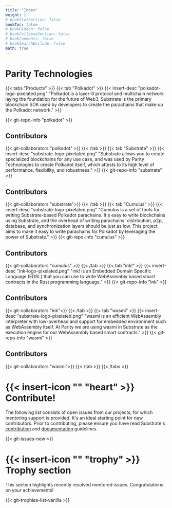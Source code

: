 ```yaml
---
title: "Index"
weight: 1
# bookFlatSection: false
bookToc: false
# bookHidden: false
# bookCollapseSection: false
# bookComments: false
# bookSearchExclude: false
math: true
---
```

# Parity Technologies
{{< tabs "Products" >}}
{{< tab "Polkadot" >}}
{{< insert-desc "polkadot-logo-pixelated.png" "Polkadot is a layer-0 protocol and multichain network laying the foundation for the future of Web3. Substrate is the primary blockchain SDK used by developers to create the parachains that make up the Polkadot network." >}}

{{< git-repo-info "polkadot" >}}

## Contributors 
{{< git-collaborators "polkadot" >}}
{{< /tab >}}
{{< tab "Substrate" >}}
{{< insert-desc "substrate-logo-pixelated.png" "Substrate allows you to create specialized blockchains for any use case, and was used by Parity Technologies to create Polkadot itself, which attests to its high level of performance, flexibility, and robustness." >}}
{{< git-repo-info "substrate" >}}
## Contributors 
{{< git-collaborators "substrate">}}
{{< /tab >}}
{{< tab "Cumulus" >}}
{{< insert-desc "substrate-logo-pixelated.png" "Cumulus is a set of tools for writing Substrate-based Polkadot parachains. It's easy to write blockchains using Substrate, and the overhead of writing parachains' distribution, p2p, database, and synchronization layers should be just as low. This project aims to make it easy to write parachains for Polkadot by leveraging the power of Substrate." >}}
{{< git-repo-info "cumulus" >}}
## Contributors 
{{< git-collaborators "cumulus" >}}
{{< /tab >}}
{{< tab "ink!" >}}
{{< insert-desc "ink-logo-pixelated.png" "ink! is an Embedded Domain Specific Language (EDSL) that you can use to write WebAssembly based smart contracts in the Rust programming language." >}}
{{< git-repo-info "ink" >}}
## Contributors 
{{< git-collaborators "ink">}}
{{< /tab >}}
{{< tab "wasmi" >}}
{{< insert-desc "substrate-logo-pixelated.png" "wasmi is an efficient WebAssembly interpreter with low-overhead and support for embedded environment such as WebAssembly itself. At Parity we are using wasmi in Substrate as the execution engine for our WebAssembly based smart contracts." >}}
{{< git-repo-info "wasmi" >}}
## Contributors 
{{< git-collaborators "wasmi">}}
{{< /tab >}}
{{< /tabs >}}

# {{< insert-icon "" "heart" >}} Contribute!
The following list consists of open issues from our projects, for which mentoring support is provided. It's an ideal starting point for new contributors. Prior to contributing, please ensure you have read Substrate's [ contribution](https://github.com/paritytech/substrate/blob/master/docs/CONTRIBUTING.adoc) and [documentation](https://github.com/paritytech/substrate/blob/master/docs/DOCUMENTATION_GUIDELINES.md) guidelines.

{{< git-issues-new >}}

# {{< insert-icon "" "trophy" >}} Trophy section
This section highlights recently resolved mentored issues. Congratulations on your achievements!

<!-- {{< git-trophies-list >}} -->
{{< git-trophies-list-vanilla >}}